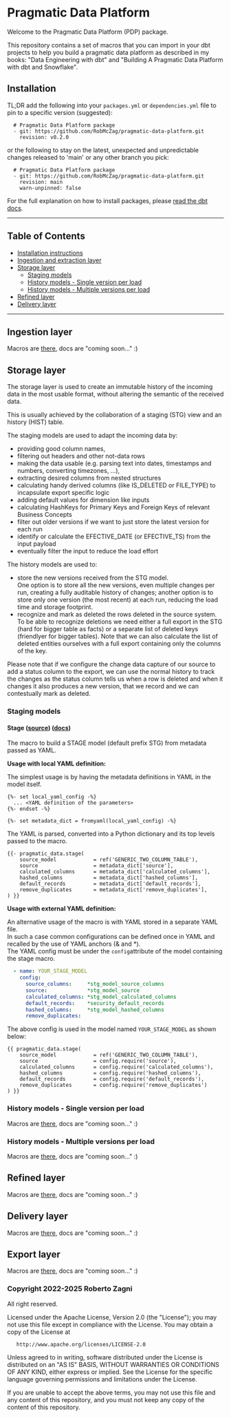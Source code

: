 # Pragmatic Data Platform
Welcome to the Pragmatic Data Platform (PDP) package.

This repository contains a set of macros that you can import 
in your dbt projects to help you build a pragmatic data platform 
as described in my books: "Data Engineering with dbt" and
"Building A Pragmatic Data Platform with dbt and Snowflake".

## Installation
TL;DR add the following into your `packages.yml` or `dependencies.yml` file 
to pin to a specific version (suggested):
```
  # Pragmatic Data Platform package
  - git: https://github.com/RobMcZag/pragmatic-data-platform.git
    revision: v0.2.0
```

or the following to stay on the latest, unexpected and unpredictable changes released to 'main' or any other branch you pick:
```
  # Pragmatic Data Platform package
  - git: https://github.com/RobMcZag/pragmatic-data-platform.git
    revision: main
    warn-unpinned: false
```

For the full explanation on how to install packages, please [read the dbt docs](https://docs.getdbt.com/docs/build/packages).

----
## Table of Contents
* [Installation instructions](#installation-instructions)
* [Ingestion and extraction layer](#ingestion-and-extraction-layer)
* [Storage layer](#storage-layer)
  * [Staging models](#staging-models)
  * [History models - Single version per load](#history-models---single-version-per-load) 
  * [History models - Multiple versions per load](#history-models---multiple-versions-per-load) 
* [Refined layer](#refined-layer)
* [Delivery layer](#delivery-layer)

----

## Ingestion layer
Macros are [there](macros/ingestion_lib), docs are "coming soon..." :)

## Storage layer
The storage layer is used to create an immutable history of the incoming data in the most usable format, 
without altering the semantic of the received data.  

This is usually achieved by the collaboration of a staging (STG) view and an history (HIST) table.

The staging models are used to adapt the incoming data by:
* providing good column names, 
* filtering out headers and other not-data rows
* making the data usable (e.g. parsing text into dates, timestamps and numbers, converting timezones, ...), 
* extracting desired columns from nested structures
* calculating handy derived columns (like IS_DELETED or FILE_TYPE) to incapsulate export specific logic
* adding default values for dimension like inputs
* calculating HashKeys for Primary Keys and Foreign Keys of relevant Business Concepts
* filter out older versions if we want to just store the latest version for each run
* identify or calculate the EFECTIVE_DATE (or EFECTIVE_TS) from the input payload
* eventually filter the input to reduce the load effort

The history models are used to:
* store the new versions received from the STG model.  
  One option is to store all the new versions, even multiple changes per run, creating a fully auditable history of changes;
  another option is to store only one version (the most recent) at each run, reducing the load time and storage footprint.
* recognize and mark as deleted the rows deleted in the source system.  
  To be able to recognize deletions we need either a full export in the STG (hard for bigger table as facts)
  or a separate list of deleted keys (friendlyer for bigger tables). Note that we can also calculate the list 
  of deleted entities ourselves with a full export containing only the columns of the key.

Please note that if we configure the change data capture of our source to add a status column to the export,
we can use the normal history to track the changes as the status column tells us when a row is deleted 
and when it changes it also produces a new version, that we record and we can contestually mark as deleted.

### Staging models

#### Stage ([source](macros/structural/storage/stage/stage.sql)) ([docs](macros/structural/storage/stage/stage_macros_docs.yml))

The macro to build a STAGE model (default prefix STG) from metadata passed as YAML.

**Usage with local YAML definition:**  

The simplest usage is by having the metadata definitions in YAML in the model itself.
```text
{%- set local_yaml_config -%}
  ... <YAML definition of the parameters>
{%- endset -%}

{%- set metadata_dict = fromyaml(local_yaml_config) -%}
```
The YAML is parsed, converted into a Python dictionary and its top levels passed to the macro. 
```text
{{- pragmatic_data.stage(
    source_model            = ref('GENERIC_TWO_COLUMN_TABLE'),
    source                  = metadata_dict['source'],
    calculated_columns      = metadata_dict['calculated_columns'],
    hashed_columns          = metadata_dict['hashed_columns'],
    default_records         = metadata_dict['default_records'],
    remove_duplicates       = metadata_dict['remove_duplicates'],
) }}
```

**Usage with external YAML definition:**  

An alternative usage of the macro is with YAML stored in a separate YAML file.  
In such a case common configurations can be defined once in YAML and recalled by the use of YAML anchors (& and *).  
The YAML config must be under the `config`attribute of the model containing the stage macro.   
```yaml
  - name: YOUR_STAGE_MODEL
    config:
      source_columns:     *stg_model_source_columns
      source:             *stg_model_source
      calculated_columns: *stg_model_calculated_columns
      default_records:    *security_default_records
      hashed_columns:     *stg_model_hashed_columns
      remove_duplicates: 

```
The above config is used in the model named `YOUR_STAGE_MODEL` as shown below:
```text
{{ pragmatic_data.stage(
    source_model            = ref('GENERIC_TWO_COLUMN_TABLE'),
    source                  = config.require('source'),
    calculated_columns      = config.require('calculated_columns'),
    hashed_columns          = config.require('hashed_columns'),
    default_records         = config.require('default_records'),
    remove_duplicates       = config.require('remove_duplicates')
) }}
```

### History models - Single version per load
Macros are [there](macros/structural/storage/single_version), docs are "coming soon..." :)

### History models - Multiple versions per load
Macros are [there](macros/structural/storage/multiple_versions), docs are "coming soon..." :)

## Refined layer
Macros are [there](macros/structural/refined), docs are "coming soon..." :)

## Delivery layer
Macros are [there](macros/structural/delivery), docs are "coming soon..." :)

## Export layer
Macros are [there](macros/export_lib), docs are "coming soon..." :)


###   Copyright 2022-2025 Roberto Zagni
   All right reserved.

   Licensed under the Apache License, Version 2.0 (the "License");
   you may not use this file except in compliance with the License.
   You may obtain a copy of the License at

       http://www.apache.org/licenses/LICENSE-2.0

   Unless agreed to in writing, software
   distributed under the License is distributed on an "AS IS" BASIS,
   WITHOUT WARRANTIES OR CONDITIONS OF ANY KIND, either express or implied.
   See the License for the specific language governing permissions and
   limitations under the License.  

   If you are unable to accept the above terms, you may not use this 
   file and any content of this repository, and you must not keep any copy 
   of the content of this repository.
